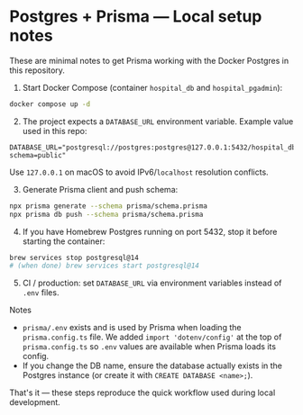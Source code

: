 # Postgres + Prisma — Local setup notes

These are minimal notes to get Prisma working with the Docker Postgres in this repository.

1. Start Docker Compose (container `hospital_db` and `hospital_pgadmin`):

```bash
docker compose up -d
```

2. The project expects a `DATABASE_URL` environment variable. Example value used in this repo:

```text
DATABASE_URL="postgresql://postgres:postgres@127.0.0.1:5432/hospital_db?schema=public"
```

Use `127.0.0.1` on macOS to avoid IPv6/`localhost` resolution conflicts.

3. Generate Prisma client and push schema:

```bash
npx prisma generate --schema prisma/schema.prisma
npx prisma db push --schema prisma/schema.prisma
```

4. If you have Homebrew Postgres running on port 5432, stop it before starting the container:

```bash
brew services stop postgresql@14
# (when done) brew services start postgresql@14
```

5. CI / production: set `DATABASE_URL` via environment variables instead of `.env` files.

Notes

- `prisma/.env` exists and is used by Prisma when loading the `prisma.config.ts` file. We added `import 'dotenv/config'` at the top of `prisma.config.ts` so `.env` values are available when Prisma loads its config.
- If you change the DB name, ensure the database actually exists in the Postgres instance (or create it with `CREATE DATABASE <name>;`).

That's it — these steps reproduce the quick workflow used during local development.
